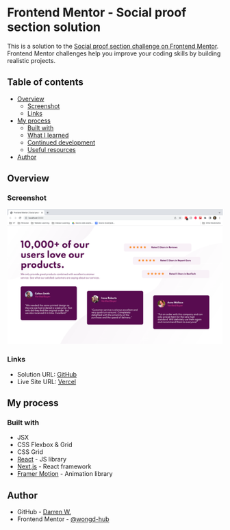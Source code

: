 # Frontend Mentor - Social proof section solution

This is a solution to the [Social proof section challenge on Frontend Mentor](https://www.frontendmentor.io/challenges/social-proof-section-6e0qTv_bA). Frontend Mentor challenges help you improve your coding skills by building realistic projects. 

## Table of contents

- [Overview](#overview)
  - [Screenshot](#screenshot)
  - [Links](#links)
- [My process](#my-process)
  - [Built with](#built-with)
  - [What I learned](#what-i-learned)
  - [Continued development](#continued-development)
  - [Useful resources](#useful-resources)
- [Author](#author)

## Overview
### Screenshot

![](./public/ScreenShot2022-02-12at8.34.02pm.png)
### Links

- Solution URL: [GitHub](https://github.com/wongd-hub/fm-social-proof-section)
- Live Site URL: [Vercel](https://fm-social-proof-section-six.vercel.app)

## My process
### Built with

- JSX
- CSS Flexbox & Grid
- CSS Grid
- [React](https://reactjs.org/) - JS library
- [Next.js](https://nextjs.org/) - React framework
- [Framer Motion](https://www.framer.com/docs/) - Animation library

## Author

- GitHub - [Darren W.](https://github.com/wongd-hub/)
- Frontend Mentor - [@wongd-hub](https://www.frontendmentor.io/profile/wongd-hub)